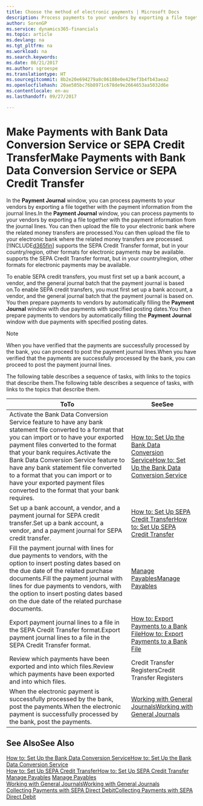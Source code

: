 ```yaml
---
title: Choose the method of electronic payments | Microsoft Docs
description: Process payments to your vendors by exporting a file together with the payment information from the journal lines.
author: SorenGP
ms.service: dynamics365-financials
ms.topic: article
ms.devlang: na
ms.tgt_pltfrm: na
ms.workload: na
ms.search.keywords: 
ms.date: 08/21/2017
ms.author: sgroespe
ms.translationtype: HT
ms.sourcegitcommit: 8b2e20e694279a8c06188e0e429ef3b4fb43aea2
ms.openlocfilehash: 20ae505bc76b8971c678de9e2664653aa5032d6e
ms.contentlocale: en-au
ms.lasthandoff: 09/27/2017

---
```

# <a name="make-payments-with-bank-data-conversion-service-or-sepa-credit-transfer"></a><span data-ttu-id="d0d34-103">Make Payments with Bank Data Conversion Service or SEPA Credit Transfer</span><span class="sxs-lookup"><span data-stu-id="d0d34-103">Make Payments with Bank Data Conversion Service or SEPA Credit Transfer</span></span>
<span data-ttu-id="d0d34-104">In the **Payment Journal** window, you can process payments to your vendors by exporting a file together with the payment information from the journal lines.</span><span class="sxs-lookup"><span data-stu-id="d0d34-104">In the **Payment Journal** window, you can process payments to your vendors by exporting a file together with the payment information from the journal lines.</span></span> <span data-ttu-id="d0d34-105">You can then upload the file to your electronic bank where the related money transfers are processed.</span><span class="sxs-lookup"><span data-stu-id="d0d34-105">You can then upload the file to your electronic bank where the related money transfers are processed.</span></span> [!INCLUDE[d365fin](includes/d365fin_md.md)]<span data-ttu-id="d0d34-106"> supports the SEPA Credit Transfer format, but in your country/region, other formats for electronic payments may be available.</span><span class="sxs-lookup"><span data-stu-id="d0d34-106"> supports the SEPA Credit Transfer format, but in your country/region, other formats for electronic payments may be available.</span></span>   

 <span data-ttu-id="d0d34-107">To enable SEPA credit transfers, you must first set up a bank account, a vendor, and the general journal batch that the payment journal is based on.</span><span class="sxs-lookup"><span data-stu-id="d0d34-107">To enable SEPA credit transfers, you must first set up a bank account, a vendor, and the general journal batch that the payment journal is based on.</span></span> <span data-ttu-id="d0d34-108">You then prepare payments to vendors by automatically filling the **Payment Journal** window with due payments with specified posting dates.</span><span class="sxs-lookup"><span data-stu-id="d0d34-108">You then prepare payments to vendors by automatically filling the **Payment Journal** window with due payments with specified posting dates.</span></span>  

> [!NOTE]  
>  <span data-ttu-id="d0d34-109">When you have verified that the payments are successfully processed by the bank, you can proceed to post the payment journal lines.</span><span class="sxs-lookup"><span data-stu-id="d0d34-109">When you have verified that the payments are successfully processed by the bank, you can proceed to post the payment journal lines.</span></span>  

 <span data-ttu-id="d0d34-110">The following table describes a sequence of tasks, with links to the topics that describe them.</span><span class="sxs-lookup"><span data-stu-id="d0d34-110">The following table describes a sequence of tasks, with links to the topics that describe them.</span></span>   

|<span data-ttu-id="d0d34-111">**To**</span><span class="sxs-lookup"><span data-stu-id="d0d34-111">**To**</span></span>|<span data-ttu-id="d0d34-112">**See**</span><span class="sxs-lookup"><span data-stu-id="d0d34-112">**See**</span></span>|  
|------------|-------------|  
|<span data-ttu-id="d0d34-113">Activate the Bank Data Conversion Service feature to have any bank statement file converted to a format that you can import or to have your exported payment files converted to the format that your bank requires.</span><span class="sxs-lookup"><span data-stu-id="d0d34-113">Activate the Bank Data Conversion Service feature to have any bank statement file converted to a format that you can import or to have your exported payment files converted to the format that your bank requires.</span></span>|[<span data-ttu-id="d0d34-114">How to: Set Up the Bank Data Conversion Service</span><span class="sxs-lookup"><span data-stu-id="d0d34-114">How to: Set Up the Bank Data Conversion Service</span></span>](bank-how-setup-bank-statement-service.md)|  
|<span data-ttu-id="d0d34-115">Set up a bank account, a vendor, and a payment journal for SEPA credit transfer.</span><span class="sxs-lookup"><span data-stu-id="d0d34-115">Set up a bank account, a vendor, and a payment journal for SEPA credit transfer.</span></span>|[<span data-ttu-id="d0d34-116">How to: Set Up SEPA Credit Transfer</span><span class="sxs-lookup"><span data-stu-id="d0d34-116">How to: Set Up SEPA Credit Transfer</span></span>](finance-how-to-set-up-sepa-credit-transfer.md)|  
|<span data-ttu-id="d0d34-117">Fill the payment journal with lines for due payments to vendors, with the option to insert posting dates based on the due date of the related purchase documents.</span><span class="sxs-lookup"><span data-stu-id="d0d34-117">Fill the payment journal with lines for due payments to vendors, with the option to insert posting dates based on the due date of the related purchase documents.</span></span>|[<span data-ttu-id="d0d34-118">Manage Payables</span><span class="sxs-lookup"><span data-stu-id="d0d34-118">Manage Payables</span></span>](payables-manage-payables.md)|  
|<span data-ttu-id="d0d34-119">Export payment journal lines to a file in the SEPA Credit Transfer format.</span><span class="sxs-lookup"><span data-stu-id="d0d34-119">Export payment journal lines to a file in the SEPA Credit Transfer format.</span></span>|[<span data-ttu-id="d0d34-120">How to: Export Payments to a Bank File</span><span class="sxs-lookup"><span data-stu-id="d0d34-120">How to: Export Payments to a Bank File</span></span>](payables-how-export-payments-bank-file.md)|  
|<span data-ttu-id="d0d34-121">Review which payments have been exported and into which files.</span><span class="sxs-lookup"><span data-stu-id="d0d34-121">Review which payments have been exported and into which files.</span></span>|<span data-ttu-id="d0d34-122">Credit Transfer Registers</span><span class="sxs-lookup"><span data-stu-id="d0d34-122">Credit Transfer Registers</span></span>|  
|<span data-ttu-id="d0d34-123">When the electronic payment is successfully processed by the bank, post the payments.</span><span class="sxs-lookup"><span data-stu-id="d0d34-123">When the electronic payment is successfully processed by the bank, post the payments.</span></span>|[<span data-ttu-id="d0d34-124">Working with General Journals</span><span class="sxs-lookup"><span data-stu-id="d0d34-124">Working with General Journals</span></span>](ui-work-general-journals.md)|  

## <a name="see-also"></a><span data-ttu-id="d0d34-125">See Also</span><span class="sxs-lookup"><span data-stu-id="d0d34-125">See Also</span></span>  
[<span data-ttu-id="d0d34-126">How to: Set Up the Bank Data Conversion Service</span><span class="sxs-lookup"><span data-stu-id="d0d34-126">How to: Set Up the Bank Data Conversion Service</span></span>](bank-how-setup-bank-statement-service.md)  
[<span data-ttu-id="d0d34-127">How to: Set Up SEPA Credit Transfer</span><span class="sxs-lookup"><span data-stu-id="d0d34-127">How to: Set Up SEPA Credit Transfer</span></span>](finance-how-to-set-up-sepa-credit-transfer.md)  
<span data-ttu-id="d0d34-128">[Manage Payables](payables-manage-payables.md) </span><span class="sxs-lookup"><span data-stu-id="d0d34-128">[Manage Payables](payables-manage-payables.md) </span></span>  
[<span data-ttu-id="d0d34-129">Working with General Journals</span><span class="sxs-lookup"><span data-stu-id="d0d34-129">Working with General Journals</span></span>](ui-work-general-journals.md)  
[<span data-ttu-id="d0d34-130">Collecting Payments with SEPA Direct Debit</span><span class="sxs-lookup"><span data-stu-id="d0d34-130">Collecting Payments with SEPA Direct Debit</span></span>](finance-collect-payments-with-sepa-direct-debit.md)   


